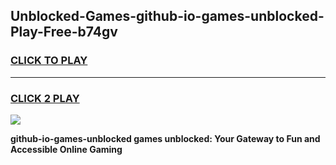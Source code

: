 
## Unblocked-Games-github-io-games-unblocked-Play-Free-b74gv
<h3>
<a href="https://premium76.site?title=github-io-games-unblocked&ref=09A">CLICK TO PLAY</a></h3>
<hr>

<h3>
<a href="https://premium76.site?title=github-io-games-unblocked&ref=09A">CLICK 2 PLAY</a>
  
</h3>

<a href="https://premium76.site?title=github-io-games-unblocked&ref=09A"><img src="https://clearcache.store/games.png"></a>


**github-io-games-unblocked games unblocked: Your Gateway to Fun and Accessible Online Gaming**

